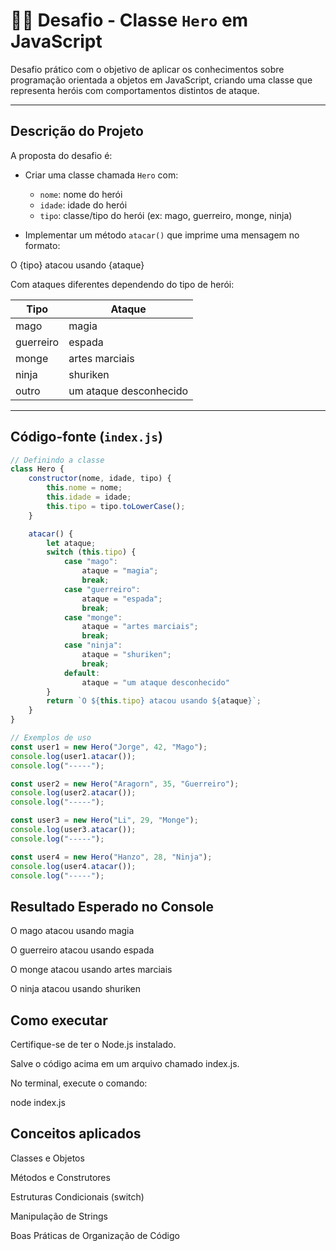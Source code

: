 # 🧙‍♂️ Desafio - Classe `Hero` em JavaScript

Desafio prático com o objetivo de aplicar os conhecimentos sobre programação orientada a objetos em JavaScript, criando uma classe que representa heróis com comportamentos distintos de ataque.

---

## Descrição do Projeto

A proposta do desafio é:

- Criar uma classe chamada `Hero` com:
  - `nome`: nome do herói
  - `idade`: idade do herói
  - `tipo`: classe/tipo do herói (ex: mago, guerreiro, monge, ninja)

- Implementar um método `atacar()` que imprime uma mensagem no formato:

O {tipo} atacou usando {ataque}


Com ataques diferentes dependendo do tipo de herói:

| Tipo      | Ataque              |
|-----------|---------------------|
| mago      | magia               |
| guerreiro | espada              |
| monge     | artes marciais      |
| ninja     | shuriken            |
| outro     | um ataque desconhecido |

---


## Código-fonte (`index.js`)

```javascript
// Definindo a classe
class Hero {
    constructor(nome, idade, tipo) {
        this.nome = nome;
        this.idade = idade;
        this.tipo = tipo.toLowerCase();      
    }

    atacar() {
        let ataque;
        switch (this.tipo) {
            case "mago":
                ataque = "magia";
                break;
            case "guerreiro":
                ataque = "espada";
                break;
            case "monge":
                ataque = "artes marciais";
                break;
            case "ninja":
                ataque = "shuriken";
                break;
            default:
                ataque = "um ataque desconhecido"
        }
        return `O ${this.tipo} atacou usando ${ataque}`;
    }
}

// Exemplos de uso
const user1 = new Hero("Jorge", 42, "Mago");
console.log(user1.atacar());
console.log("-----");

const user2 = new Hero("Aragorn", 35, "Guerreiro");
console.log(user2.atacar());
console.log("-----");

const user3 = new Hero("Li", 29, "Monge");
console.log(user3.atacar());
console.log("-----");

const user4 = new Hero("Hanzo", 28, "Ninja");
console.log(user4.atacar());
console.log("-----");
```

## Resultado Esperado no Console

O mago atacou usando magia

O guerreiro atacou usando espada

O monge atacou usando artes marciais

O ninja atacou usando shuriken


## Como executar
Certifique-se de ter o Node.js instalado.

Salve o código acima em um arquivo chamado index.js.

No terminal, execute o comando:

node index.js

## Conceitos aplicados
Classes e Objetos

Métodos e Construtores

Estruturas Condicionais (switch)

Manipulação de Strings

Boas Práticas de Organização de Código

